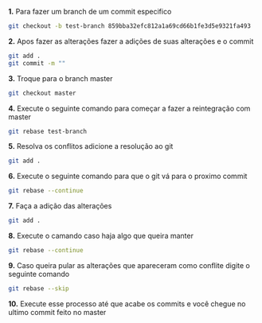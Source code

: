 **1.** Para fazer um branch de um commit especifico

```bash
git checkout -b test-branch 859bba32efc812a1a69cd66b1fe3d5e9321fa493
```

**2.** Apos fazer as alterações fazer a adições de suas alterações e o commit

```bash
git add . 
git commit -m ""
```

**3.** Troque para o branch master 

```bash
git checkout master
```

**4.** Execute o seguinte comando para começar a fazer a reintegração com master

```bash
git rebase test-branch
```

**5.** Resolva os conflitos adicione a resolução ao git

```bash
git add . 
```

**6.** Execute o seguinte comando para que o git vá para o proximo commit 

```bash
git rebase --continue
```

**7.** Faça a adição das alterações

```bash
git add . 
```

**8.** Execute o camando caso haja algo que queira manter 

```bash
git rebase --continue
```

**9.** Caso queira pular as alterações que apareceram como conflite digite o seguinte comando

```bash
git rebase --skip
```

**10.** Execute esse processo até que acabe os commits e você chegue no ultimo commit feito no master
